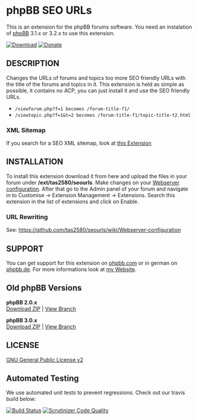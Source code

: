# phpBB SEO URLs

This is an extension for the phpBB forums software. You need an instalation of <a href="https://github.com/phpbb/phpbb">phpBB</a> 3.1.x or 3.2.x to use this extension.

[![Download](https://raw.githubusercontent.com/tas2580/privacyprotection/master/.github/button_download.png)](https://tas2580.net/downloads/phpbb-seo-url/) [![Donate](https://raw.githubusercontent.com/tas2580/privacyprotection/master/.github/button_donate.png)](https://www.paypal.com/cgi-bin/webscr?cmd=_s-xclick&hosted_button_id=S8PXGAJZP9GWN)


## DESCRIPTION
Changes the URLs of forums and topics too more SEO friendly URLs with the title of the forums and topics in it. This
extension is held as simple as possible, it contains no ACP, you can just install it and use the SEO friendly URLs.

* `/viewforum.php?f=1 becomes /forum-title-f1/`
* `/viewtopic.php?f=1&t=2 becomes /forum-title-f1/topic-title-t2.html`

### XML Sitemap
If you search for a SEO XML sitemap, look at <a href="https://github.com/tas2580/sitemap">this Extension</a>

## INSTALLATION
To install this extension download it from here and upload the files in your forum under <b>/ext/tas2580/seourls</b>. Make changes on your <a href="https://github.com/tas2580/seourls/wiki/Webserver-configuration">Webserver configuration</a>.
After that go to the Admin panel of your forum and navigate in to Customise -> Extension Management -> Extensions. Search this extension in the list of extensions and click on Enable.

### URL Rewriting
See: https://github.com/tas2580/seourls/wiki/Webserver-configuration

## SUPPORT
You can get support for this extension on <a href="https://www.phpbb.com/community/viewtopic.php?f=456&t=2288486">phpbb.com</a>
or in german on <a href="https://www.phpbb.de/community/viewtopic.php?f=149&t=233380">phpbb.de</a>. For more informations look at
<a href="https://tas2580.net/downloads/phpbb-seo-url/">my Website</a>.

## Old phpBB Versions
**phpBB 2.0.x**<br>
<a href="https://github.com/tas2580/seourls/archive/phpBB-2.0.x.zip">Download ZIP</a> | 
<a href="https://github.com/tas2580/seourls/tree/phpBB-2.0.x">View Branch</a>

**phpBB 3.0.x**<br>
<a href="https://github.com/tas2580/seourls/archive/phpBB-3.0.x.zip">Download ZIP</a> | 
<a href="https://github.com/tas2580/seourls/tree/phpBB-3.0.x">View Branch</a>

## LICENSE
<a href="http://opensource.org/licenses/gpl-2.0.php">GNU General Public License v2</a>

## Automated Testing
We use automated unit tests to prevent regressions. Check out our travis build below:

[![Build Status](https://travis-ci.org/tas2580/seourls.svg?branch=master)](https://travis-ci.org/tas2580/seourls)
[![Scrutinizer Code Quality](https://scrutinizer-ci.com/g/tas2580/seourls/badges/quality-score.png?b=master)](https://scrutinizer-ci.com/g/tas2580/seourls/?branch=master)
